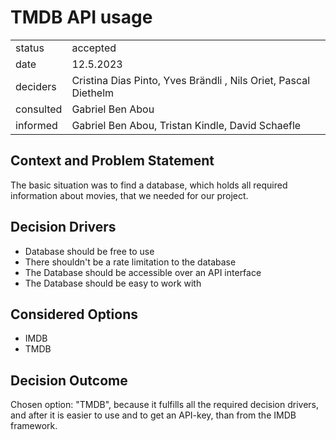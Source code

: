 # TMDB API usage


|           |                                                                 |
|-----------|-----------------------------------------------------------------|
| status    | accepted                                                        |
| date      | 12.5.2023                                                       |
| deciders  | Cristina Dias Pinto, Yves Brändli , Nils Oriet, Pascal Diethelm |
| consulted | Gabriel Ben Abou                                                |
| informed  | Gabriel Ben Abou, Tristan Kindle, David Schaefle                |

## Context and Problem Statement
The basic situation was to find a database, which holds all required information about movies, that we needed
for our project.

<!-- This is an optional element. Feel free to remove. -->
## Decision Drivers

* Database should be free to use
* There shouldn't be a rate limitation to the database
* The Database should be accessible over an API interface
* The Database should be easy to work with

## Considered Options

* IMDB
* TMDB

## Decision Outcome

Chosen option: "TMDB", because it  fulfills all the required decision drivers, and after it  is easier to use and to
get an API-key, than from the IMDB framework.
